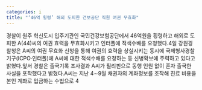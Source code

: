 ```yaml
---
categories: i
title: "‘46억 횡령’ 해외 도피한 건보공단 직원 여권 무효화"
---
```

경찰이 원주 혁신도시 입주기관인 국민건강보험공단에서 46억원을 횡령하고 해외로 도피한 A(44)씨의 여권 효력을 무효화시키고 인터폴에 적색수배를 요청했다.4일 강원경찰청은 A씨의 여권 무효화 신청을 통해 여권의 효력을 상실시키는 동시에 국제형사경찰기구(ICPO·인터폴)에 A씨에 대한 적색수배를 요청하는 등 신병확보에 주력하고 있다고 밝혔다.앞서 경찰은 출국기록 조사결과 A씨가 필리핀으로 동행 인원 없이 혼자 출국한 사실을 포착했다고 밝혔다.A씨는 지난 4∼9월 채권자의 계좌정보를 조작해 진료 비용을 본인 계좌로 입금하는 수법으로 4